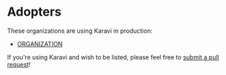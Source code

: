 <!--
Copyright (c) 2020 Dell Inc., or its subsidiaries. All Rights Reserved.

Licensed under the Apache License, Version 2.0 (the "License");
you may not use this file except in compliance with the License.
You may obtain a copy of the License at

    http://www.apache.org/licenses/LICENSE-2.0
-->

# Adopters

These organizations are using Karavi in production:

* [ORGANIZATION](https://url)

If you're using Karavi and wish to be listed, please feel free to
[submit a pull request](https://github.com/dell/karavi/pulls)!
